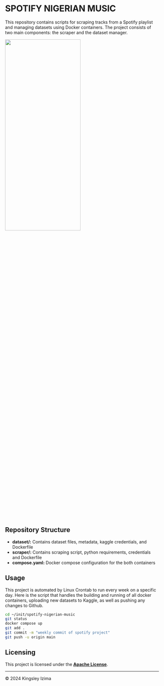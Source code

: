 # SPOTIFY NIGERIAN MUSIC

This repository contains scripts for scraping tracks from a Spotify playlist and managing datasets using Docker containers. The project consists of two main components: the scraper and the dataset manager.

<img src = "https://github.com/kayazay/spotify-nigerian-music/assets/60517587/7d1683c7-9eac-4d07-8ed2-1be4569ecece" width=70% height=40%/>

## Repository Structure
+ **dataset/:** Contains dataset files, metadata, kaggle credentials, and Dockerfile
+ **scraper/:** Contains scraping script, python requirements, credentials and Dockerfile
+ **compose.yaml:** Docker compose configuration for the both containers

## Usage
This project is automated by Linux Crontab to run every week on a specific day. Here is the script that handles the building and running of all docker containers, uploading new datasets to Kaggle, as well as pushing any changes to Github.

```bash
cd ~/init/spotify-nigerian-music
git status
docker compose up
git add .
git commit -m "weekly commit of spotify project"
git push -u origin main
```

## Licensing
This project is licensed under the **[Apache License](https://www.apache.org/licenses/LICENSE-2.0)**.

---

<p>&copy; 2024 Kingsley Izima</p>
